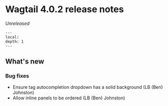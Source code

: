 # Wagtail 4.0.2 release notes

_Unreleased_

```{contents}
---
local:
depth: 1
---
```

## What's new

### Bug fixes

 * Ensure tag autocompletion dropdown has a solid background (LB (Ben) Johnston)
 * Allow inline panels to be ordered (LB (Ben) Johnston)
